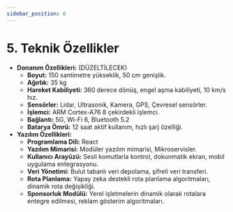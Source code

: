 ```yaml
---
sidebar_position: 6
---
```


# 5. Teknik Özellikler
- **Donanım Özellikleri:** (DÜZELTİLECEK)
  - **Boyut:** 150 santimetre yükseklik, 50 cm genişlik.
  - **Ağırlık:** 35 kg
  - **Hareket Kabiliyeti:** 360 derece dönüş, engel aşma kabiliyeti, 10 km/s hız.
  - **Sensörler:** Lidar, Ultrasonik, Kamera, GPS, Çevresel sensörler.
  - **İşlemci:** ARM Cortex-A76 8 çekirdekli işlemci.
  - **Bağlantı:** 5G, Wi-Fi 6, Bluetooth 5.2
  - **Batarya Ömrü:** 12 saat aktif kullanım, hızlı şarj özelliği.
- **Yazılım Özellikleri:**
  - **Programlama Dili:** React
  - **Yazılım Mimarisi:** Modüler yazılım mimarisi, Mikroservisler.
  - **Kullanıcı Arayüzü:** Sesli komutlarla kontrol, dokunmatik ekran, mobil uygulama entegrasyonu.
  - **Veri Yönetimi:** Bulut tabanlı veri depolama, şifreli veri transferi.
  - **Rota Planlama:** Yapay zeka destekli rota planlama algoritmaları, dinamik rota değişikliği.
  - **Sponsorluk Modülü:** Yerel işletmelerin dinamik olarak rotalara entegre edilmesi, reklam gösterim algoritmaları.
